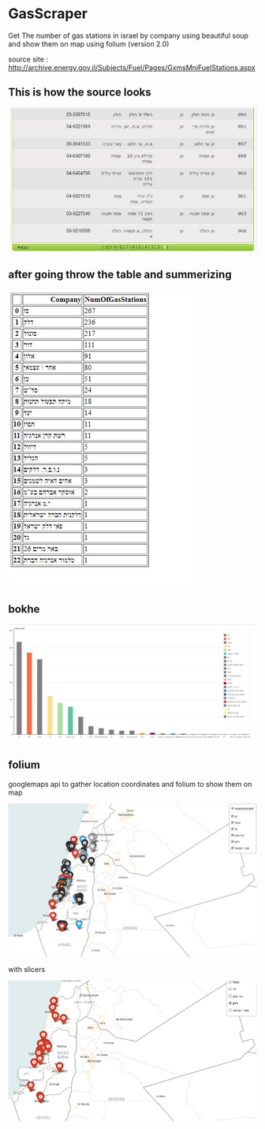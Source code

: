 # GasScraper
Get The number of gas stations in israel by company using beautiful soup 
and show them on map using folium (version 2.0)


source site : http://archive.energy.gov.il/Subjects/Fuel/Pages/GxmsMniFuelStations.aspx

## This is how the source looks 
![source](source.JPG?raw=true "Title")

## after going throw the table and summerizing 

![Gas List](Gas.JPG?raw=true "Title")

## bokhe

![Bokhe](bokhe.JPG?raw=true "Title")

## folium 

googlemaps api to gather location coordinates and folium to show them on map

![folium](map1.JPG?raw=true "Title")

with slicers

![folium](map2.JPG?raw=true "Title")
